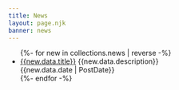```yaml
---
title: News
layout: page.njk
banner: news
---
```


<div class="pod pod--content--only">
        <ul class="pod--list">
            {%- for new in collections.news | reverse -%}
                <li class="pod--li li--tlevel">
                    <a href="{{new.url}}">{{new.data.title}}</a>
                    <span>{{new.data.description}}<br/>{{new.data.date | PostDate}}</span>
                </li>
            {%- endfor -%}
        </ul>
    </div>

